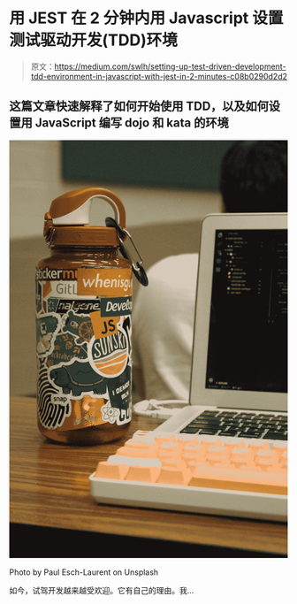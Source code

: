 # 用 JEST 在 2 分钟内用 Javascript 设置测试驱动开发(TDD)环境

> 原文：<https://medium.com/swlh/setting-up-test-driven-development-tdd-environment-in-javascript-with-jest-in-2-minutes-c08b0290d2d2>

## 这篇文章快速解释了如何开始使用 TDD，以及如何设置用 JavaScript 编写 dojo 和 kata 的环境

![](img/13b74fc63b9c4dbdff8ed0eeb4da156c.png)

Photo by Paul Esch-Laurent on Unsplash

如今，试驾开发越来越受欢迎。它有自己的理由。我…